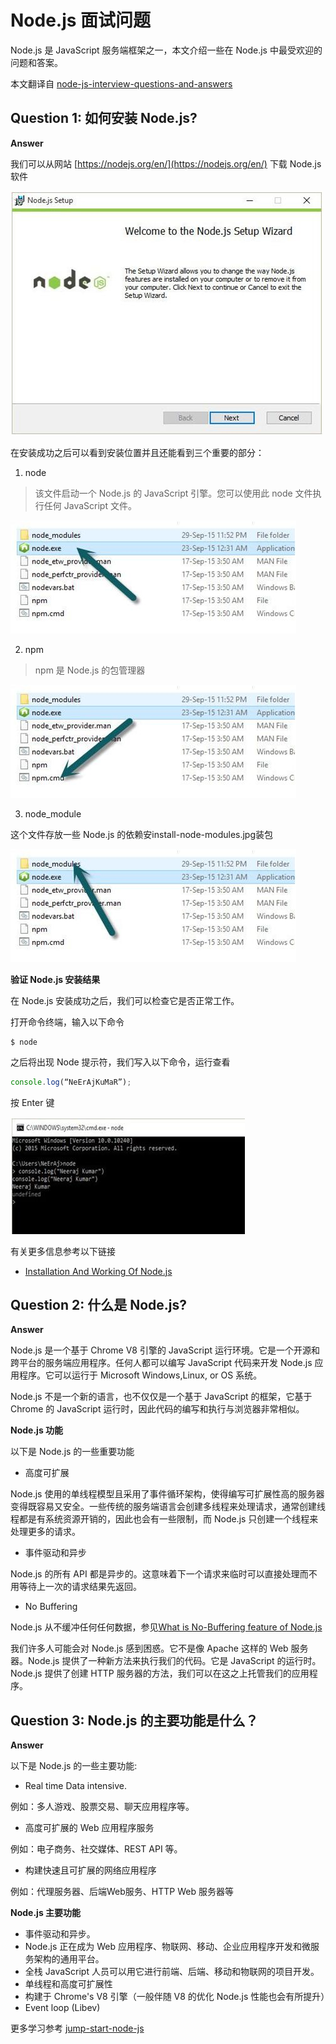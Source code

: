# Node.js 面试问题

Node.js 是 JavaScript 服务端框架之一，本文介绍一些在 Node.js 中最受欢迎的问题和答案。

本文翻译自 [node-js-interview-questions-and-answers](https://www.c-sharpcorner.com/article/node-js-interview-questions-and-answers/)

## Question 1: 如何安装 Node.js?

**Answer**

我们可以从网站 [https://nodejs.org/en/](https://nodejs.org/en/) 下载 Node.js 软件

![](./img/node-interview/install.jpg)

在安装成功之后可以看到安装位置并且还能看到三个重要的部分：

1. node

> 该文件启动一个 Node.js 的 JavaScript 引擎。您可以使用此 node 文件执行任何 JavaScript 文件。

![](./img/node-interview/install-node.jpg)

2. npm

> npm 是 Node.js 的包管理器

![](./img/node-interview/install-npm.jpg)

3. node_module

这个文件存放一些 Node.js 的依赖安install-node-modules.jpg装包

![](./img/node-interview/install-node-modules.jpg)

**验证 Node.js 安装结果**

在 Node.js 安装成功之后，我们可以检查它是否正常工作。

打开命令终端，输入以下命令

```node
$ node
```

之后将出现 Node 提示符，我们写入以下命令，运行查看

```js
console.log(“NeErAjKuMaR”);   
```

按 Enter 键

![](./img/node-interview/install-node-check.jpg)

有关更多信息参考以下链接

* [Installation And Working Of Node.js 
](http://www.c-sharpcorner.com/UploadFile/bd6c67/installation-and-working-of-node-js/)

## Question 2: 什么是 Node.js?

**Answer**

Node.js 是一个基于 Chrome V8 引擎的 JavaScript 运行环境。它是一个开源和跨平台的服务端应用程序。任何人都可以编写 JavaScript 代码来开发 Node.js 应用程序。它可以运行于 Microsoft Windows,Linux, or OS 系统。

Node.js 不是一个新的语言，也不仅仅是一个基于 JavaScript 的框架，它基于 Chrome 的 JavaScript 运行时，因此代码的编写和执行与浏览器非常相似。

**Node.js 功能**

以下是 Node.js 的一些重要功能

* 高度可扩展

Node.js 使用的单线程模型且采用了事件循环架构，使得编写可扩展性高的服务器变得既容易又安全。一些传统的服务端语言会创建多线程来处理请求，通常创建线程都是有系统资源开销的，因此也会有一些限制，而 Node.js 只创建一个线程来处理更多的请求。

* 事件驱动和异步

Node.js 的所有 API 都是异步的。这意味着下一个请求来临时可以直接处理而不用等待上一次的请求结果先返回。

* No Buffering

Node.js 从不缓冲任何任何数据，参见[What is No-Buffering feature of Node.js](https://stackoverflow.com/questions/42596571/what-is-no-buffering-feature-of-node-js)

我们许多人可能会对 Node.js 感到困惑。它不是像 Apache 这样的 Web 服务器。Node.js 提供了一种新方法来执行我们的代码。它是 JavaScript 的运行时。Node.js 提供了创建 HTTP 服务器的方法，我们可以在这之上托管我们的应用程序。

## Question 3: Node.js 的主要功能是什么？

**Answer**

以下是 Node.js 的一些主要功能:

* Real time Data intensive.

例如：多人游戏、股票交易、聊天应用程序等。

* 高度可扩展的 Web 应用程序服务

例如：电子商务、社交媒体、REST API 等。

* 构建快速且可扩展的网络应用程序

例如：代理服务器、后端Web服务、HTTP Web 服务器等

**Node.js 主要功能**

* 事件驱动和异步。
* Node.js 正在成为 Web 应用程序、物联网、移动、企业应用程序开发和微服务架构的通用平台。
* 全栈 JavaScript 人员可以用它进行前端、后端、移动和物联网的项目开发。
* 单线程和高度可扩展性
* 构建于 Chrome's V8 引擎（一般伴随 V8 的优化 Node.js 性能也会有所提升）
* Event loop (Libev)


更多学习参考 [jump-start-node-js](jump-start-node-js)